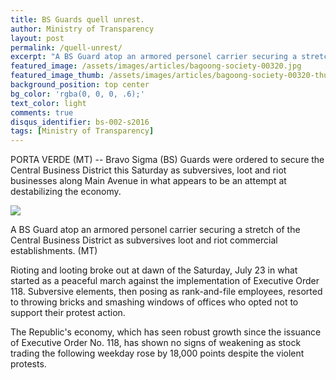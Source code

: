 ```yaml
---
title: BS Guards quell unrest.
author: Ministry of Transparency
layout: post
permalink: /quell-unrest/
excerpt: "A BS Guard atop an armored personel carrier securing a stretch of the Central Business District as subversives loot and riot commercial establishments. (MT)"
featured_image: /assets/images/articles/bagoong-society-00320.jpg
featured_image_thumb: /assets/images/articles/bagoong-society-00320-thumb.jpg
background_position: top center
bg_color: 'rgba(0, 0, 0, .6);'
text_color: light
comments: true
disqus_identifier: bs-002-s2016
tags: [Ministry of Transparency]
---
```


PORTA VERDE (MT) -- Bravo Sigma (BS) Guards were ordered to secure the Central Business District this Saturday as subversives, loot and riot businesses along Main Avenue in what appears to be an attempt at destabilizing the economy.

<img src="{{ site.baseurl }}/assets/images/articles/bagoong-society-00320.jpg">
<p class="caption">A BS Guard atop an armored personel carrier securing a stretch of the Central Business District as subversives loot and riot commercial establishments. (MT)</p>

Rioting and looting broke out at dawn of the Saturday, July 23 in what started as a peaceful march against the implementation of Executive Order 118. Subversive elements, then posing as rank-and-file employees, resorted to throwing bricks and smashing windows of offices who opted not to support their protest action.

The Republic's economy, which has seen robust growth since the issuance of Executive Order No. 118, has shown no signs of weakening as stock trading the following weekday rose by 18,000 points despite the violent protests.

